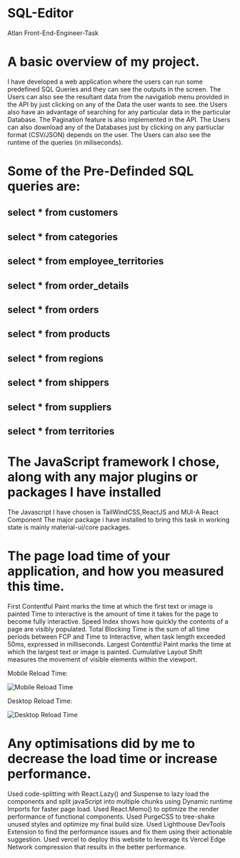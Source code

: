 # SQL-Editor
Atlan Front-End-Engineer-Task

# A basic overview of my project.

I have developed a web application where the users can run some predefined SQL Queries and they can see the outputs in the screen. 
The Users can also see the resultant data from the navigatiob menu provided in the API by just clicking on any of the Data the user wants to see.
the Users also have an advantage of searching for any particular data in the particular Database.
The Pagination feature is also implemented in the API.
The Users can also download any of the Databases just by clicking on any partiuclar format (CSV/JSON) depends on the user.
The Users can also see the runtime of the queries (in miliseconds).

# Some of the Pre-Definded SQL queries are:

## select * from customers
## select * from categories
## select * from employee_territories
## select * from order_details
## select * from orders
## select * from products
## select * from regions
## select * from shippers
## select * from suppliers
## select * from territories

# The JavaScript framework I chose, along with any major plugins or packages I have installed

The Javascript I have chosen is TailWindCSS,ReactJS and MUI-A React Component 
The major package i have installed to bring this task in working state is mainly material-ui/core packages.

# The page load time of your application, and how you measured this time.

First Contentful Paint marks the time at which the first text or image is painted
Time to interactive is the amount of time it takes for the page to become fully interactive.
Speed Index shows how quickly the contents of a page are visibly populated.
Total Blocking Time is the sum of all time periods between FCP and Time to Interactive, when task length exceeded 50ms, expressed in milliseconds.
Largest Contentful Paint marks the time at which the largest text or image is painted.
Cumulative Layout Shift measures the movement of visible elements within the viewport.

Mobile Reload Time:

![Mobile Reload Time](https://user-images.githubusercontent.com/78148873/170808688-bdca8dec-fedb-42ae-a754-004d074d61a9.png)


Desktop Reload Time:

![Desktop Reload Time](https://user-images.githubusercontent.com/78148873/170808736-bf151a06-9414-47a5-be88-dd5c3ed47f87.png)

# Any optimisations did by me to decrease the load time or increase performance.

Used code-splitting with React.Lazy() and Suspense to lazy load the components and split javaScript into multiple chunks using Dynamic runtime Imports for faster page load.
Used React.Memo() to optimize the render performance of functional components.
Used PurgeCSS to tree-shake unused styles and optimize my final build size.
Used Lighthouse DevTools Extension to find the performance issues and fix them using their actionable suggestion.
Used vercel to deploy this website to leverage its Vercel Edge Network compression that results in the better performance.

